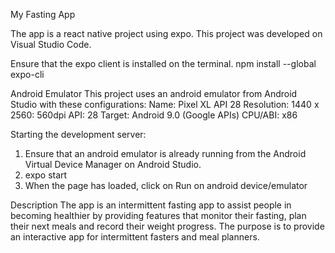 My Fasting App

The app is a react native project using expo. This project was developed on Visual Studio Code.


Ensure that the expo client is installed on the terminal.
npm install --global expo-cli


Android Emulator
This project uses an android emulator from Android Studio with these configurations:
Name: Pixel XL API 28
Resolution: 1440 x 2560: 560dpi
API: 28
Target: Android 9.0 (Google APIs)
CPU/ABI: x86

Starting the development server:
1. Ensure that an android emulator is already running from the Android Virtual Device Manager on Android Studio.
1. expo start
2. When the page has loaded, click on Run on android device/emulator

Description
The app is an intermittent fasting app to assist people in becoming healthier by providing features that monitor their fasting, plan their next meals and record their weight progress. The purpose is to provide an interactive app for intermittent fasters and meal planners. 





